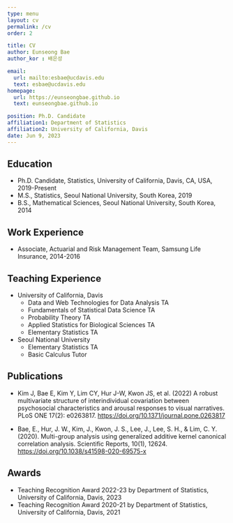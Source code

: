 ```yaml
---
type: menu
layout: cv
permalink: /cv
order: 2

title: CV
author: Eunseong Bae
author_kor : 배은성

email:
  url: mailto:esbae@ucdavis.edu
  text: esbae@ucdavis.edu
homepage:
  url: https://eunseongbae.github.io
  text: eunseongbae.github.io

position: Ph.D. Candidate
affiliation1: Department of Statistics
affiliation2: University of California, Davis
date: Jun 9, 2023
---
```


## Education

- Ph.D. Candidate, Statistics, University of California, Davis, CA, USA, 2019-Present
- M.S., Statistics, Seoul National University, South Korea, 2019
- B.S., Mathematical Sciences, Seoul National University, South Korea, 2014

## Work Experience

- Associate, Actuarial and Risk Management Team, Samsung Life Insurance, 2014-2016

## Teaching Experience

- University of California, Davis
  - Data and Web Technologies for Data Analysis TA <!-- [Winter 2022, Winter 2023] -->
  - Fundamentals of Statistical Data Science TA <!-- [Winter 2022] -->
  - Probability Theory TA <!-- [Spring 2021, Spring 2022] -->
  - Applied Statistics for Biological Sciences TA <!-- [Fall 2021] -->
  - Elementary Statistics TA <!-- [Fall 2019, Winter 2020, Spring 2020, Fall 2020, Winter 2021, Fall 2022] -->
- Seoul National University
  - Elementary Statistics TA <!-- [Spring 2017, Fall 2017] -->
  - Basic Calculus Tutor <!-- [Spring 2008, Spring 2011, Spring 2012, Spring 2013] -->

## Publications

- Kim J, Bae E, Kim Y, Lim CY, Hur J-W, Kwon JS, et al. (2022) A robust multivariate structure of interindividual covariation between psychosocial characteristics and arousal responses to visual narratives. PLoS ONE 17(2): e0263817. <a href="https://doi.org/10.1371/journal.pone.0263817" target="_blank" rel="noopenr noreferrer">https://doi.org/10.1371/journal.pone.0263817 </a>

- Bae, E., Hur, J. W., Kim, J., Kwon, J. S., Lee, J., Lee, S. H., & Lim, C. Y. (2020). Multi-group analysis using generalized additive kernel canonical correlation analysis. Scientific Reports, 10(1), 12624. <a href="https://doi.org/10.1038/s41598-020-69575-x" target="_blank" rel="noopener noreferrer">https://doi.org/10.1038/s41598-020-69575-x</a>

## Awards

- Teaching Recognition Award 2022-23 by Department of Statistics, University of California, Davis, 2023
- Teaching Recognition Award 2020-21 by Department of Statistics, University of California, Davis, 2021